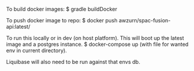 To build docker images:
 $ gradle buildDocker

To push docker image to repo:
 $ docker push awzurn/spac-fusion-api:latest/<TAG>

To run this locally or in dev (on host platform). This will boot up the latest image and a postgres instance.
  $ docker-compose up (with file for wanted env in current directory).

Liquibase will also need to be run against that envs db.

